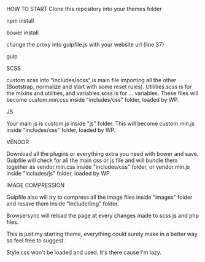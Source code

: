 HOW TO START
Clone this repository into your themes folder

npm install

bower install

change the proxy into gulpfile.js with your website url (line 37)

gulp
 
 
 
 
SCSS

custom.scss into "includes/scss" is main file importing all the other (Bootstrap, normalize and start with some reset rules). Utilities.scss is for the mixins and utilities, and variables.scss is for ... variables.
These files will become custom.min.css inside "includes/css" folder, loaded by WP.
 
 
 
JS
 
Your main js is custom.js inside "js" folder. This will become custom.min.js inside "includes/css" folder, loaded by WP.
 
 
 
VENDOR
 
Download all the plugins or everything extra you need with bower and save. Gulpfile will check for all the main css or js file and will bundle them together as vendor.min.css inside "includes/css" folder, or vendor.min.js inside "includes/js" folder, loaded by WP.
 
 
 
IMAGE COMPRESSION
 
Gulpfile also will try to compress all the image files inside "images" folder and resave them inside "include/img" folder.


Browsersync will reload the page at every changes made to scss js and php files.


This is just my starting theme, everything could surely make in a better way so feel free to suggest.


Style.css won't be loaded and used. It's there cause I'm lazy.
